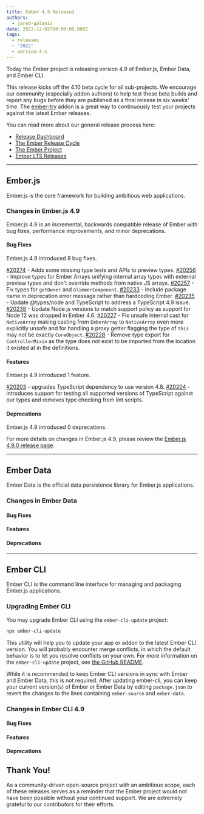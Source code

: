 ```yaml
---
title: Ember 4.9 Released
authors:
  - jared-galanis
date: 2022-12-02T00:00:00.000Z
tags:
  - releases
  - '2022'
  - version-4-x
---
```


Today the Ember project is releasing version 4.9 of Ember.js, Ember Data, and Ember CLI.

This release kicks off the 4.10 beta cycle for all sub-projects. We encourage our community (especially addon authors) to help test these beta builds and report any bugs before they are published as a final release in six weeks' time. The [ember-try](https://github.com/ember-cli/ember-try) addon is a great way to continuously test your projects against the latest Ember releases.

You can read more about our general release process here:

- [Release Dashboard](http://emberjs.com/releases/)
- [The Ember Release Cycle](https://blog.emberjs.com/new-ember-release-process/)
- [The Ember Project](https://blog.emberjs.com/ember-project-at-2-0/)
- [Ember LTS Releases](https://blog.emberjs.com/announcing-embers-first-lts/)

---

## Ember.js

Ember.js is the core framework for building ambitious web applications.

### Changes in Ember.js 4.9

Ember.js 4.9 is an incremental, backwards compatible release of Ember with bug fixes, performance improvements, and minor deprecations.

#### Bug Fixes

Ember.js 4.9 introduced 8 bug fixes.

[#20274](https://github.com/emberjs/ember.js/pull/20274) - Adds some missing type tests and APIs to preview types.
[#20256](https://github.com/emberjs/ember.js/pull/20256) - Improve types for Ember Arrays unifying internal array types with external preview types and don't override methods from native JS arrays.
[#20257](https://github.com/emberjs/ember.js/pull/20257) - Fix types for `getOwner` and `GlimmerComponent`.
[#20233](https://github.com/emberjs/ember.js/pull/20233/files) - Include package name in deprecation error message rather than hardcoding Ember.
[#20235](https://github.com/emberjs/ember.js/pull/20235) - Update @types/node and TypeScript to address a TypeScript 4.9 issue.
[#20238](https://github.com/emberjs/ember.js/pull/20238) - Update Node.js versions to match support policy as support for Node 12 was dropped in Ember 4.6.
[#20227](https://github.com/emberjs/ember.js/pull/20227) - Fix unsafe internal cast for `NativeArray` making casting from `EmberArray` to `NativeArray` even more explicitly unsafe and for handling a proxy getter flagging the type of `this` may not be exactly `CoreObject`.
[#20228](https://github.com/emberjs/ember.js/pull/20228) - Remove type export for `ControllerMixin` as the type does not exist to be imported from the location it existed at in the definitions.

#### Features

Ember.js 4.9 introduced 1 feature.

[#20203](https://github.com/emberjs/ember.js/pull/20203) - upgrades TypeScript dependency to use version 4.8.
[#20204](https://github.com/emberjs/ember.js/pull/20204) - introduces support for testing all supported versions of TypeScript against our types and removes type checking from lint scripts.

#### Deprecations

Ember.js 4.9 introduced 0 deprecations.

<!-- Block end -->

For more details on changes in Ember.js 4.9, please review the [Ember.js 4.9.0 release page](https://github.com/emberjs/ember.js/releases/tag/v4.9.0).

---

## Ember Data

Ember Data is the official data persistence library for Ember.js applications.

### Changes in Ember Data

#### Bug Fixes

<!-- TODO write this content -->

#### Features

<!-- TODO write this content -->

#### Deprecations

<!-- TODO write this content -->


---

## Ember CLI

Ember CLI is the command line interface for managing and packaging Ember.js applications.

### Upgrading Ember CLI

You may upgrade Ember CLI using the `ember-cli-update` project:

```bash
npx ember-cli-update
```

This utility will help you to update your app or addon to the latest Ember CLI version. You will probably encounter merge conflicts, in which the default behavior is to let you resolve conflicts on your own. For more information on the `ember-cli-update` project, see [the GitHub README](https://github.com/ember-cli/ember-cli-update).

While it is recommended to keep Ember CLI versions in sync with Ember and Ember Data, this is not required. After updating ember-cli, you can keep your current version(s) of Ember or Ember Data by editing `package.json` to revert the changes to the lines containing `ember-source` and `ember-data`.

### Changes in Ember CLI 4.9

#### Bug Fixes

<!-- TODO write this content -->

#### Features

<!-- TODO write this content -->

#### Deprecations

<!-- TODO write this content -->


## Thank You!

As a community-driven open-source project with an ambitious scope, each of these releases serves as a reminder that the Ember project would not have been possible without your continued support. We are extremely grateful to our contributors for their efforts.
